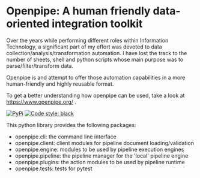 # Openpipe: A human friendly data-oriented integration toolkit

Over the years while performing different roles within Information Technology, a significant part of my effort was devoted to data collection/analysis/transformation automation. I have lost the track to the number of sheets, shell and python scripts whose main purpose was to parse/filter/transform data.

Openpipe is and attempt to offer those automation capabilities in a more human-friendly and highly
reusable format.

To get a better understanding how openpipe can be used, take a look at https://www.openpipe.org/ .

[![PyPi](https://img.shields.io/pypi/v/openpipe.svg?style=flat-square)](https://pypi.python.org/pypi/openpipe)
[![Code style: black](https://img.shields.io/badge/code%20style-black-000000.svg?style=flat-square)](https://github.com/ambv/black)

This python library provides the following packages:

- openpipe.cli: the command line interface
- openpipe.client: client modules for pipeline document loading/validation
- openpipe.engine: modules to be used by pipeline execution engines
- openpipe.pipeline: the pipeline manager for the 'local' pipeline engine
- openpipe.plugins: the action modules to be used by pipeline runtime
- openpipe.tests: tests for pytest


[Openpipe tool]: https://www.openpipe.org/OpenpipeTool
[PyPA Code of Conduct]: https://www.pypa.io/en/latest/code-of-conduct/
